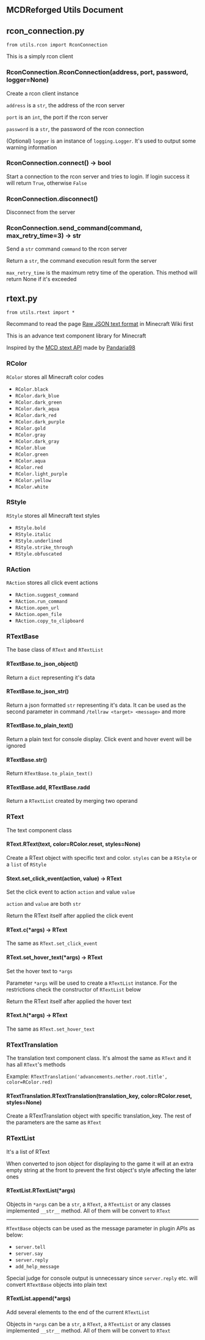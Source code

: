 MCDReforged Utils Document
---

## rcon_connection.py

`from utils.rcon import RconConnection`

This is a simply rcon client

### RconConnection.RconConnection(address, port, password, logger=None)

Create a rcon client instance

`address` is a `str`, the address of the rcon server

`port` is an `int`, the port if the rcon server

`password` is a `str`, the password of the rcon connection

(Optional) `logger` is an instance of `logging.Logger`. It's used to output some warning information

### RconConnection.connect() -> bool

Start a connection to the rcon server and tries to login. If login success it will return `True`, otherwise `False`

### RconConnection.disconnect()

Disconnect from the server

### RconConnection.send_command(command, max_retry_time=3) -> str

Send a `str` command `command` to the rcon server

Return a `str`, the command execution result form the server

`max_retry_time` is the maximum retry time of the operation. This method will return None if it's exceeded  

## rtext.py

`from utils.rtext import *`

Recommand to read the page [Raw JSON text format](https://minecraft.gamepedia.com/Raw_JSON_text_format) in Minecraft Wiki first

This is an advance text component library for Minecraft

Inspired by the [MCD stext API](https://github.com/TISUnion/rtext) made by [Pandaria98](https://github.com/Pandaria98)

### RColor

`RColor` stores all Minecraft color codes

- `RColor.black`
- `RColor.dark_blue`
- `RColor.dark_green`
- `RColor.dark_aqua`
- `RColor.dark_red`
- `RColor.dark_purple`
- `RColor.gold`
- `RColor.gray`
- `RColor.dark_gray`
- `RColor.blue`
- `RColor.green`
- `RColor.aqua`
- `RColor.red`
- `RColor.light_purple`
- `RColor.yellow`
- `RColor.white`

### RStyle

`RStyle` stores all Minecraft text styles

- `RStyle.bold`
- `RStyle.italic`
- `RStyle.underlined`
- `RStyle.strike_through`
- `RStyle.obfuscated`

### RAction

`RAction` stores all click event actions

- `RAction.suggest_command`
- `RAction.run_command`
- `RAction.open_url`
- `RAction.open_file`
- `RAction.copy_to_clipboard`

### RTextBase

The base class of `RText` and `RTextList`

#### RTextBase.to_json_object()

Return a `dict` representing it's data

#### RTextBase.to_json_str()

Return a json formatted `str` representing it's data. It can be used as the second parameter in command `/tellraw <target> <message>` and more

#### RTextBase.to_plain_text()

Return a plain text for console display. Click event and hover event will be ignored

#### RTextBase.__str__()

Return `RTextBase.to_plain_text()`

#### RTextBase.__add__, RTextBase.__radd__

Return a `RTextList` created by merging two operand

### RText

The text component class

#### RText.RText(text, color=RColor.reset, styles=None)

Create a RText object with specific text and color. `styles` can be a `RStyle` or a `list` of `RStyle`

#### Stext.set_click_event(action, value) -> RText

Set the click event to action `action` and value `value`

`action` and `value` are both `str`

Return the RText itself after applied the click event

#### RText.c(*args) -> RText

The same as `RText.set_click_event`

#### RText.set_hover_text(*args) -> RText

Set the hover text to `*args`

Parameter `*args` will be used to create a `RTextList` instance. For the restrictions check the constructor of `RTextList` below

Return the RText itself after applied the hover text

#### RText.h(*args) -> RText

The same as `RText.set_hover_text`


### RTextTranslation

The translation text component class. It's almost the same as `RText` and it has all `RText`'s methods

Example: `RTextTranslation('advancements.nether.root.title', color=RColor.red)`

#### RTextTranslation.RTextTranslation(translation_key, color=RColor.reset, styles=None)

Create a RTextTranslation object with specific translation_key. The rest of the parameters are the same as `RText`


### RTextList

It's a list of RText

When converted to json object for displaying to the game it will at an extra empty string at the front to prevent the first object's style affecting the later ones

#### RTextList.RTextList(*args)

Objects in `*args` can be a `str`, a `RText`, a `RTextList` or any classes implemented `__str__` method. All of them will be convert to `RText`

---------

`RTextBase` objects can be used as the message parameter in plugin APIs as below:

- `server.tell`
- `server.say`
- `server.reply`
- `add_help_message`

Special judge for console output is unnecessary since `server.reply` etc. will convert `RTextBase` objects into plain text

#### RTextList.append(*args)

Add several elements to the end of the current `RTextList`

Objects in `*args` can be a `str`, a `RText`, a `RTextList` or any classes implemented `__str__` method. All of them will be convert to `RText`
